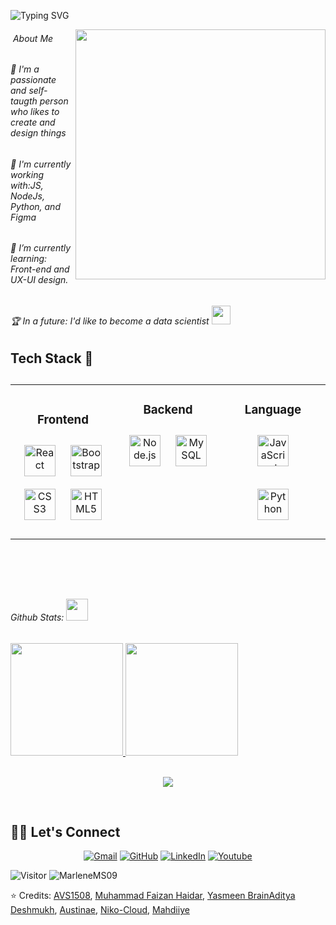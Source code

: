 

<div>    

 <img src="https://readme-typing-svg.demolab.com?font=Georgia&weight=800&pause=1000&size=33&color=042D5E&width=370&height=100&lines=<Hello>+%2C+I'm+ Vanessa+%F0%9F%91%8B" alt="Typing SVG" /></a>
</p>
 <picture> <img align="right" src="https://mir-s3-cdn-cf.behance.net/project_modules/disp/601014116770475.6068beff4640a.gif" width = 400px></picture>
 <p align="left">
       
       
<h6>&nbsp;About Me </h6>
<h6> 💬 I'm a passionate and self-taugth person who likes to create and design things </h3>
<h6> 🧙‍ I'm currently working with:JS, NodeJs, Python, and Figma</h6>
<h6>🌱 I’m currently learning: Front-end and UX-UI design.</h6>
<h6>🏆 In a future: I'd like to become a data scientist <img src="https://github.com/TheDudeThatCode/TheDudeThatCode/blob/master/Assets/Developer.gif" width="30px"><h6>
       
<h2 align= "left"> Tech Stack 🔧<h2>

<table align="center">
<tr><td align="top" width="33%">

<h3 align="center">Frontend </h3>
<div align="center">  
<a href="https://reactjs.org/" target="_blank"><img style="margin: 10px" src="https://profilinator.rishav.dev/skills-assets/react-original-wordmark.svg" alt="React" height="50" /></a>  
<a href="https://getbootstrap.com/docs/3.4/javascript/" target="_blank"><img style="margin: 10px" src="https://profilinator.rishav.dev/skills-assets/bootstrap-plain.svg" alt="Bootstrap" height="50" /></a>  
<a href="https://www.w3schools.com/css/" target="_blank"><img style="margin: 10px" src="https://profilinator.rishav.dev/skills-assets/css3-original-wordmark.svg" alt="CSS3" height="50" /></a>  
<a href="https://en.wikipedia.org/wiki/HTML5" target="_blank"><img style="margin: 10px" src="https://profilinator.rishav.dev/skills-assets/html5-original-wordmark.svg" alt="HTML5" height="50" /></a>  

</div>

</td><td valign="top" width="33%">



<h3 align="center">Backend </h3>
<div align="center">  
<a href="https://nodejs.org/" target="_blank"><img style="margin: 10px" src="https://profilinator.rishav.dev/skills-assets/nodejs-original-wordmark.svg" alt="Node.js" height="50" /></a>  
<a href="https://www.mysql.com/" target="_blank"><img style="margin: 10px" src="https://profilinator.rishav.dev/skills-assets/mysql-original-wordmark.svg" alt="MySQL" height="50" /></a>  
</div>

</td><td valign="top" width="33%">



<h3 align="center">Language </h3>
<div align="center">  
<a href="https://www.javascript.com/" target="_blank"><img style="margin: 10px" src="https://profilinator.rishav.dev/skills-assets/javascript-original.svg" alt="JavaScript" height="50" /></a>  

<a href="https://www.python.org/" target="_blank"><img style="margin: 10px" src="https://profilinator.rishav.dev/skills-assets/python-original.svg" alt="Python" height="50" /></a>  
</div>

</td></tr></table>

<br>  
 </div>  
  <div>
  <br> <h6> Github Stats: <img src = "https://i.pinimg.com/originals/65/c4/f4/65c4f452571be1261e9c623f7da488ac.gif" width = 35px> </h6>
<a href="https://github.com/MarleneMS09" />
  <img height="180em" src="https://github-readme-stats.vercel.app/api?username=MarleneMS09&theme=buefy&show_icons=true" />
  <img height="180em" src="https://github-readme-stats.vercel.app/api/top-langs/?username=MarleneMS09&theme=buefy&layout=compact" />
</a>
 <br>
 <br>
<p align="center">
  <img align="center" src="https://github-readme-streak-stats.herokuapp.com/?user=MarleneMS09&theme=dark&hide_border=true"/>  
</p>   
</div>
<br>
 
 
 
 
   ## 🙋‍♀️ Let's Connect
<p align="center">
	<a href="mailto:marlenemsanchez05@gmail.com"><img src="https://img.icons8.com/bubbles/50/000000/gmail.png" alt="Gmail"/></a>
	<a href="https://github.com/MarleneMS09"><img src="https://img.icons8.com/bubbles/50/000000/github.png" alt="GitHub"/></a>
	<a href="https://www.linkedin.com/in/vanessamarlenemorfinsanchez/"><img src="https://img.icons8.com/bubbles/50/000000/linkedin.png" alt="LinkedIn"/></a>
	<a href="https://www.youtube.com/channel/UCpfIuDl1aVmxScz1KatI5XA"><img src="https://img.icons8.com/bubbles/50/000000/youtube.png" alt="Youtube"/></a> 

 
 
 
 
 ![Visitor](https://visitor-badge.laobi.icu/badge?page_id=MarlenemS09.repoName) <img src="https://komarev.com/ghpvc/?username=MarleneMS097" alt="MarleneMS09" />


⭐️ Credits:  [AVS1508](https://github.com/AVS1508), [Muhammad Faizan Haidar](https://github.com/muhammadfaizanhaidar), [Yasmeen Brain](https://github.com/YasPHP)[Aditya Deshmukh](https://github.com/Aditya664), [Austinae](https://github.com/Austinae), [Niko-Cloud](https://github.com/Niko-Cloud), [Mahdiiye](https://github.com/Mahdiiye)

